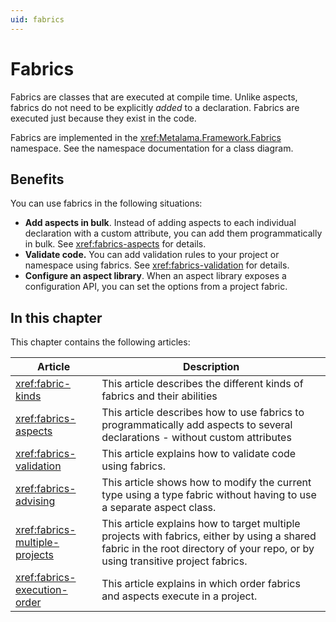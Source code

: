 ```yaml
---
uid: fabrics
---
```


# Fabrics

Fabrics are classes that are executed at compile time. Unlike aspects, fabrics do not need to be explicitly _added_ to a declaration. Fabrics are executed just because they exist in the code.

Fabrics are implemented in the <xref:Metalama.Framework.Fabrics> namespace. See the namespace documentation for a class diagram.

## Benefits

You can use fabrics in the following situations:

* **Add aspects in bulk**. Instead of adding aspects to each individual declaration with a custom attribute, you can add them programmatically in bulk. See <xref:fabrics-aspects> for details.
* **Validate code.** You can add validation rules to your project or namespace using fabrics. See <xref:fabrics-validation> for details.
* **Configure an aspect library**. When an aspect library exposes a configuration API, you can set the options from a project fabric.

## In this chapter

This chapter contains the following articles:

| Article | Description
|-------------|---------------------------------
| <xref:fabric-kinds> | This article describes the different kinds of fabrics and their abilities |
| <xref:fabrics-aspects> | This article describes how to use fabrics to programmatically add aspects to several declarations - without custom attributes |
| <xref:fabrics-validation> | This article explains how to validate code using fabrics. |
| <xref:fabrics-advising> | This article shows how to modify the current type using a type fabric without having to use a separate aspect class. |
| <xref:fabrics-multiple-projects> | This article explains how to target multiple projects with fabrics, either by using a shared fabric in the root directory of your repo, or by using transitive project fabrics.
| <xref:fabrics-execution-order> | This article explains in which order fabrics and aspects execute in a project.
